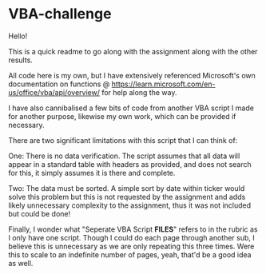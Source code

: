 # VBA-challenge

Hello!


This is a quick readme to go along with the assignment along with the other results.


All code here is my own, but I have extensively referenced Microsoft's own documentation on functions @ https://learn.microsoft.com/en-us/office/vba/api/overview/ for help along the way.

I have also cannibalised a few bits of code from another VBA script I made for another purpose, likewise my own work, which can be provided if necessary.

There are two significant limitations with this script that I can think of:

One: There is no data verification. The script assumes that all data will appear in a standard table with headers as provided, and does not search for this, it simply assumes it is there and complete.

Two: The data must be sorted. A simple sort by date within ticker would solve this problem but this is not requested by the assignment and adds likely unnecessary complexity to the assignment, thus it was not included but could be done!

Finally, I wonder what "Seperate VBA Script **FILES**" refers to in the rubric as I only have one script. Though I could do each page through another sub, I believe this is unnecessary as we are only repeating this three times. Were this to scale to an indefinite number of pages, yeah, that'd be a good idea as well.
